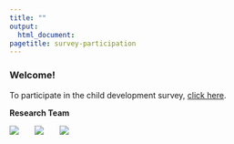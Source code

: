 ```yaml
---
title: ""
output:
  html_document:
pagetitle: survey-participation
---
```

### Welcome!

To participate in the child development survey, [click here](http://ucsbeducation.az1.qualtrics.com/jfe/form/SV_3ZTQbYXL5nQaLyJ).


**Research Team**

<img src="/me.png" style="max-width:12%;min-width:40px;float:none;">
<img src="/Agustina2.png" style="max-width:12%;min-width:40px;float:none;">
<img src="/Steph2.png" style="max-width:12%;min-width:40px;float:none;">


